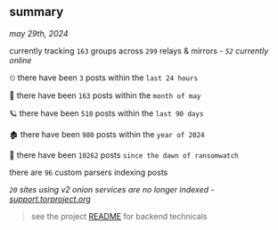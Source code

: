 
## summary
_may 29th, 2024_

currently tracking `163` groups across `299` relays & mirrors - _`52` currently online_

⏲ there have been `3` posts within the `last 24 hours`

🦈 there have been `163` posts within the `month of may`

🪐 there have been `510` posts within the `last 90 days`

🏚 there have been `980` posts within the `year of 2024`

🦕 there have been `10262` posts `since the dawn of ransomwatch`

there are `96` custom parsers indexing posts

_`20` sites using v2 onion services are no longer indexed - [support.torproject.org](https://support.torproject.org/onionservices/v2-deprecation/)_

> see the project [README](https://github.com/joshhighet/ransomwatch#ransomwatch--) for backend technicals
